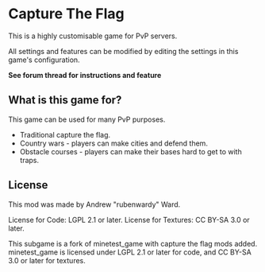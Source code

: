 Capture The Flag
================

This is a highly customisable game for PvP servers.

All settings and features can be modified by editing the settings in this game's configuration.

**See forum thread for instructions and feature**

What is this game for?
----------------------

This game can be used for many PvP purposes.

* Traditional capture the flag.
* Country wars - players can make cities and defend them.
* Obstacle courses - players can make their bases hard to get to with traps.

License
-------

This mod was made by Andrew "rubenwardy" Ward.

License for Code: LGPL 2.1 or later.
License for Textures: CC BY-SA 3.0 or later.

This subgame is a fork of minetest_game with capture the flag mods added.
minetest_game is licensed under LGPL 2.1 or later for code, and CC BY-SA 3.0 or later for textures.
